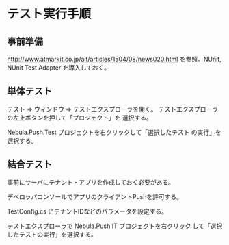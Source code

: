 テスト実行手順
==============

事前準備
--------

http://www.atmarkit.co.jp/ait/articles/1504/08/news020.html
を参照。NUnit, NUnit Test Adapter を導入しておく。

単体テスト
----------

テスト ⇒ ウィンドウ ⇒ テストエクスプローラを開く。
テストエクスプローラの左上ボタンを押して「プロジェクト」を
選択する。

Nebula.Push.Test プロジェクトを右クリックして「選択したテスト
の実行」を選択する。

結合テスト
----------

事前にサーバにテナント・アプリを作成しておく必要がある。

デベロッパコンソールでアプリのクライアントPushを許可する。

TestConfig.cs にテナントIDなどのパラメータを設定する。

テストエクスプローラで Nebula.Push.IT プロジェクトを右クリック
して「選択したテストの実行」を選択する。
